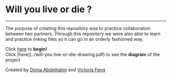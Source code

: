 # Will you live or die ?

---

The purpose of creating this repository was to practice collaboration between two partners. Through this repository we were also able to learn and practice linking files so it can go in an orderly fashioned way.  

Click [here](situations/wake-up.md) to **begin!**  
Click [here](../will-you live-or-die-drawing.pdf) to see the **diagram** of the project  

Created by [Donia Abdelhalim](https://github.com/doniaa3710) and [Victoria Feng](https://github.com/victoriaf6656)
